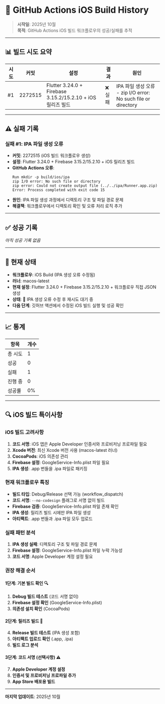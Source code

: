 # 🍎 GitHub Actions iOS Build History

> **시작일**: 2025년 10월  
> **목적**: GitHub Actions iOS 빌드 워크플로우의 성공/실패를 추적

---

## 📊 **빌드 시도 요약**

| 시도 | 커밋 | 설정 | 결과 | 원인 |
|------|------|------|------|------|
| #1 | 2272515 | Flutter 3.24.0 + Firebase 3.15.2/15.2.10 + iOS 릴리즈 빌드 | ❌ 실패 | IPA 파일 생성 오류 - zip I/O error: No such file or directory |

---

## ⚠️ **실패 기록**

### **실패 #1: IPA 파일 생성 오류**
- **커밋**: 2272515 (iOS 빌드 워크플로우 생성)
- **설정**: Flutter 3.24.0 + Firebase 3.15.2/15.2.10 + iOS 릴리즈 빌드
- **GitHub Actions 오류**: 
  ```
  Run mkdir -p build/ios/ipa
  zip I/O error: No such file or directory
  zip error: Could not create output file (../../ipa/Runner.app.zip)
  Error: Process completed with exit code 15
  ```
- **원인**: IPA 파일 생성 과정에서 디렉토리 구조 및 파일 경로 문제
- **해결책**: 워크플로우에서 디렉토리 확인 및 오류 처리 로직 추가

---

## ✅ **성공 기록**

*아직 성공 기록 없음*

---

## 🔄 **현재 상태**

- **워크플로우**: iOS Build (IPA 생성 오류 수정됨)
- **러너**: macos-latest
- **현재 설정**: Flutter 3.24.0 + Firebase 3.15.2/15.2.10 + 워크플로우 직접 JSON 생성
- **상태**: 🔄 IPA 생성 오류 수정 후 재시도 대기 중
- **다음 단계**: 깃허브 액션에서 수정된 iOS 빌드 실행 및 성공 확인

---

## 📈 **통계**

| 항목 | 개수 |
|------|------|
| 총 시도 | 1 |
| 성공 | 0 |
| 실패 | 1 |
| 진행 중 | 0 |
| 성공률 | 0% |

---

## 🔍 **iOS 빌드 특이사항**

### **iOS 빌드 고려사항**
1. **코드 서명**: iOS 앱은 Apple Developer 인증서와 프로비저닝 프로파일 필요
2. **Xcode 버전**: 최신 Xcode 버전 사용 (macos-latest 러너)
3. **CocoaPods**: iOS 의존성 관리
4. **Firebase 설정**: GoogleService-Info.plist 파일 필요
5. **IPA 생성**: .app 번들을 .ipa 파일로 패키징

### **현재 워크플로우 특징**
- **빌드 타입**: Debug/Release 선택 가능 (workflow_dispatch)
- **코드 서명**: `--no-codesign` 플래그로 서명 없이 빌드
- **Firebase 검증**: GoogleService-Info.plist 파일 존재 확인
- **IPA 생성**: 릴리즈 빌드 시에만 IPA 파일 생성
- **아티팩트**: .app 번들과 .ipa 파일 모두 업로드

### **실패 패턴 분석**
1. **IPA 생성 실패**: 디렉토리 구조 및 파일 경로 문제
2. **Firebase 설정**: GoogleService-Info.plist 파일 누락 가능성
3. **코드 서명**: Apple Developer 계정 설정 필요

### **권장 해결 순서**

#### **1단계: 기본 빌드 확인** 🔍
1. **Debug 빌드 테스트** (코드 서명 없이)
2. **Firebase 설정 확인** (GoogleService-Info.plist)
3. **의존성 설치 확인** (CocoaPods)

#### **2단계: 릴리즈 빌드** 🔄
4. **Release 빌드 테스트** (IPA 생성 포함)
5. **아티팩트 업로드 확인** (.app, .ipa)
6. **빌드 로그 분석**

#### **3단계: 코드 서명 (선택사항)** ⚠️
7. **Apple Developer 계정 설정**
8. **인증서 및 프로비저닝 프로파일 추가**
9. **App Store 배포용 빌드**

---

**마지막 업데이트**: 2025년 10월